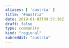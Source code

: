 ```yaml
---
aliases: [ 'austria' ]
title: "#austria"
date: 2019-01-03T09:57:36Z
draft: false
type: community
kind: "regional"
subreddit: "austria"
---
```

